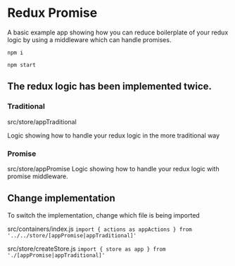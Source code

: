 # Redux Promise

A basic example app showing how you can reduce boilerplate of your redux logic by using a middleware which can handle promises.

```npm i```

```npm start```

## The redux logic has been implemented twice.

### Traditional
src/store/appTraditional

Logic showing how to handle your redux logic in the more traditional way

### Promise
src/store/appPromise
Logic showing how to handle your redux logic with promise middleware.

## Change implementation
To switch the implementation, change which file is being imported

src/containers/index.js
```import { actions as appActions } from '../../store/[appPromise|appTraditional]'```

src/store/createStore.js
```import { store as app } from './[appPromise|appTraditional]'```
